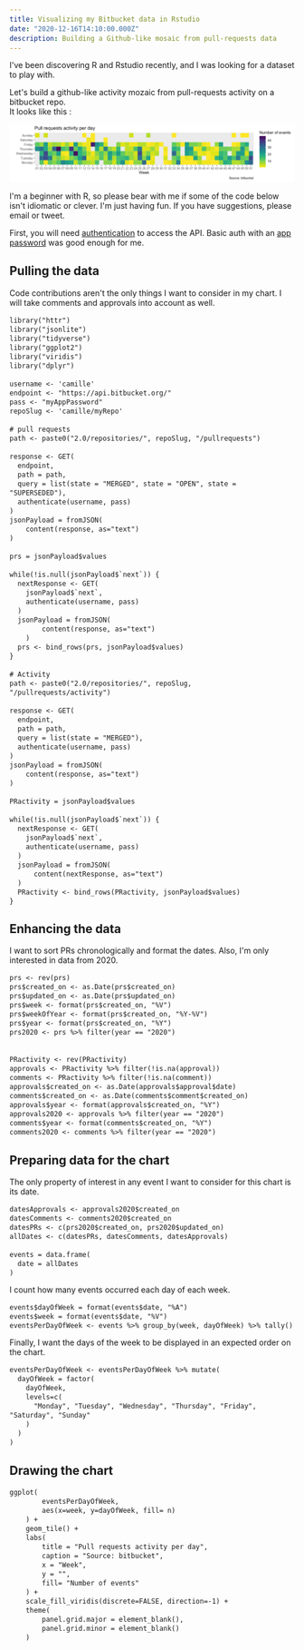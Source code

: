 ```yaml
---
title: Visualizing my Bitbucket data in Rstudio
date: "2020-12-16T14:10:00.000Z"
description: Building a Github-like mosaic from pull-requests data
---
```


I've been discovering R and Rstudio recently, and I was looking for a dataset to play with.

Let's build a github-like activity mozaic from pull-requests activity on a bitbucket repo.  
It looks like this :

![Box chart showing pull request activity per day](pull-request-activity-per-day.png)

I'm a beginner with R, so please bear with me if some of the code below isn't idiomatic or clever. I'm just having fun. If you have suggestions, please email or tweet.

First, you will need [authentication](https://developer.atlassian.com/bitbucket/api/2/reference/meta/authentication) to access the API. 
Basic auth with an [app password](https://support.atlassian.com/bitbucket-cloud/docs/app-passwords/) was good enough for me.

## Pulling the data

Code contributions aren't the only things I want to consider in my chart. I will take comments and approvals into account as well.

```r{numberLines: true}
library("httr")
library("jsonlite")
library("tidyverse")
library("ggplot2")
library("viridis")
library("dplyr")

username <- 'camille'
endpoint <- "https://api.bitbucket.org/"
pass <- "myAppPassword"
repoSlug <- 'camille/myRepo'

# pull requests
path <- paste0("2.0/repositories/", repoSlug, "/pullrequests")

response <- GET(
  endpoint,
  path = path,
  query = list(state = "MERGED", state = "OPEN", state = "SUPERSEDED"),
  authenticate(username, pass)
)
jsonPayload = fromJSON(
    content(response, as="text")
)

prs = jsonPayload$values

while(!is.null(jsonPayload$`next`)) {
  nextResponse <- GET(
    jsonPayload$`next`,
    authenticate(username, pass)
  )
  jsonPayload = fromJSON(
        content(response, as="text")
    )
  prs <- bind_rows(prs, jsonPayload$values)
}

# Activity
path <- paste0("2.0/repositories/", repoSlug, "/pullrequests/activity")

response <- GET(
  endpoint,
  path = path,
  query = list(state = "MERGED"),
  authenticate(username, pass)
)
jsonPayload = fromJSON(
    content(response, as="text")
)

PRactivity = jsonPayload$values

while(!is.null(jsonPayload$`next`)) {
  nextResponse <- GET(
    jsonPayload$`next`,
    authenticate(username, pass)
  )
  jsonPayload = fromJSON(
      content(nextResponse, as="text")
  )
  PRactivity <- bind_rows(PRactivity, jsonPayload$values)
}
```

## Enhancing the data

I want to sort PRs chronologically and format the dates. Also, I'm only interested in data from 2020.

```r{numberLines: true}
prs <- rev(prs)
prs$created_on <- as.Date(prs$created_on)
prs$updated_on <- as.Date(prs$updated_on)
prs$week <- format(prs$created_on, "%V")
prs$weekOfYear <- format(prs$created_on, "%Y-%V")
prs$year <- format(prs$created_on, "%Y")
prs2020 <- prs %>% filter(year == "2020")


PRactivity <- rev(PRactivity)
approvals <- PRactivity %>% filter(!is.na(approval))
comments <- PRactivity %>% filter(!is.na(comment))
approvals$created_on <- as.Date(approvals$approval$date)
comments$created_on <- as.Date(comments$comment$created_on)
approvals$year <- format(approvals$created_on, "%Y")
approvals2020 <- approvals %>% filter(year == "2020")
comments$year <- format(comments$created_on, "%Y")
comments2020 <- comments %>% filter(year == "2020")
```

## Preparing data for the chart

The only property of interest in any event I want to consider for this chart is its date.  

```r{numberLines: true}
datesApprovals <- approvals2020$created_on
datesComments <- comments2020$created_on
datesPRs <- c(prs2020$created_on, prs2020$updated_on)
allDates <- c(datesPRs, datesComments, datesApprovals)

events = data.frame(
  date = allDates
)
```

I count how many events occurred each day of each week.

```r{numberLines: true}
events$dayOfWeek = format(events$date, "%A")
events$week = format(events$date, "%V")
eventsPerDayOfWeek <- events %>% group_by(week, dayOfWeek) %>% tally()
```

Finally, I want the days of the week to be displayed in an expected order on the chart.

```r{numberLines: true}
eventsPerDayOfWeek <- eventsPerDayOfWeek %>% mutate(
  dayOfWeek = factor(
    dayOfWeek,
    levels=c(
      "Monday", "Tuesday", "Wednesday", "Thursday", "Friday", "Saturday", "Sunday"
    )
  )
)
```

## Drawing the chart



```r{numberLines: true}
ggplot(
        eventsPerDayOfWeek,
        aes(x=week, y=dayOfWeek, fill= n)
    ) +
    geom_tile() +
    labs(
        title = "Pull requests activity per day",
        caption = "Source: bitbucket",
        x = "Week",
        y = "",
        fill= "Number of events"
    ) +
    scale_fill_viridis(discrete=FALSE, direction=-1) +
    theme(
        panel.grid.major = element_blank(),
        panel.grid.minor = element_blank()
    )
```
